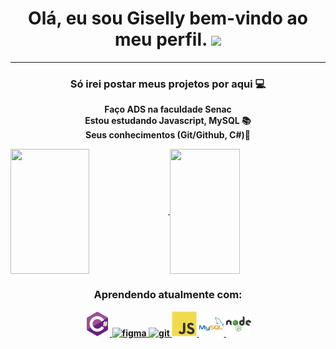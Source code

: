 <h1 align="center"> Olá, eu sou <strong>Giselly</strong> bem-vindo ao meu perfil.
<img src="https://media.tenor.com/yCxIluIehvMAAAAj/godot-no.gif" width="60px"></h1>

<hr>

<h3 align="center"><strong>Só irei postar meus projetos por aqui 💻</h3>

<p align="center">
  <strong>Faço ADS na faculdade Senac</strong><br>
  <strong>Estou estudando Javascript, MySQL </strong>📚<br>
  <strong>Seus conhecimentos (Git/Github, C#)</strong>🚀<br>
</p>

<a href="https://github.com/gisellitiWeb/github-readme-stats">
  <img height=200 width="50%" align="center" src="https://github-readme-stats.vercel.app/api?username=gisellitiWeb&theme=dark" />
</a>
<a href="https://github.com/gisellitiWeb/convoychat">
  <img height=200 width="47%" align="center" src="https://github-readme-stats.vercel.app/api/top-langs?username=gisellitiWeb&layout=compact&langs_count=8&theme=dark" />
</a>

<h3 align="center">Aprendendo atualmente com:</h3>
<p align="center"> <a href="https://www.w3schools.com/cs/" target="_blank" rel="noreferrer"> <img src="https://raw.githubusercontent.com/devicons/devicon/master/icons/csharp/csharp-original.svg" alt="csharp" width="40" height="40"/> </a> <a href="https://www.figma.com/" target="_blank" rel="noreferrer"> <img src="https://www.vectorlogo.zone/logos/figma/figma-icon.svg" alt="figma" width="40" height="40"/> </a> <a href="https://git-scm.com/" target="_blank" rel="noreferrer"> <img src="https://www.vectorlogo.zone/logos/git-scm/git-scm-icon.svg" alt="git" width="40" height="40"/> </a> <a href="https://developer.mozilla.org/en-US/docs/Web/JavaScript" target="_blank" rel="noreferrer"> <img src="https://raw.githubusercontent.com/devicons/devicon/master/icons/javascript/javascript-original.svg" alt="javascript" width="40" height="40"/> </a> <a href="https://www.mysql.com/" target="_blank" rel="noreferrer"> <img src="https://raw.githubusercontent.com/devicons/devicon/master/icons/mysql/mysql-original-wordmark.svg" alt="mysql" width="40" height="40"/> </a> <a href="https://nodejs.org" target="_blank" rel="noreferrer"> <img src="https://raw.githubusercontent.com/devicons/devicon/master/icons/nodejs/nodejs-original-wordmark.svg" alt="nodejs" width="40" height="40"/> </a> </p>
